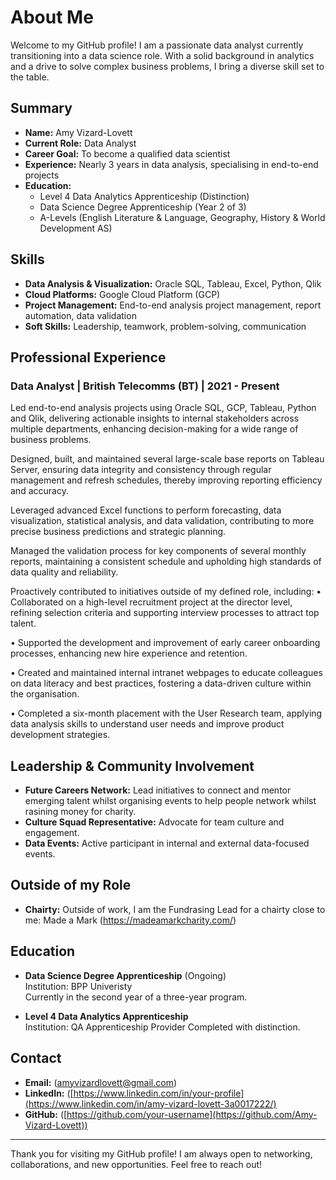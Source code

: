 # About Me

Welcome to my GitHub profile! I am a passionate data analyst currently transitioning into a data science role. With a solid background in analytics and a drive to solve complex business problems, I bring a diverse skill set to the table. 

## Summary

- **Name:** Amy Vizard-Lovett
- **Current Role:** Data Analyst
- **Career Goal:** To become a qualified data scientist
- **Experience:** Nearly 3 years in data analysis, specialising in end-to-end projects
- **Education:** 
  - Level 4 Data Analytics Apprenticeship (Distinction)
  - Data Science Degree Apprenticeship (Year 2 of 3)
  - A-Levels (English Literature & Language, Geography, History & World Development AS)

## Skills

- **Data Analysis & Visualization:** Oracle SQL, Tableau, Excel, Python, Qlik
- **Cloud Platforms:** Google Cloud Platform (GCP)
- **Project Management:** End-to-end analysis project management, report automation, data validation
- **Soft Skills:** Leadership, teamwork, problem-solving, communication

## Professional Experience

### Data Analyst | British Telecomms (BT) | 2021 - Present
Led end-to-end analysis projects using Oracle SQL, GCP, Tableau, Python and Qlik, delivering actionable insights to internal stakeholders across multiple departments, enhancing decision-making for a wide range of business problems.

Designed, built, and maintained several large-scale base reports on Tableau Server, ensuring data integrity and consistency through regular management and refresh schedules, thereby improving reporting efficiency and accuracy.

Leveraged advanced Excel functions to perform forecasting, data visualization, statistical analysis, and data validation, contributing to more precise business predictions and strategic planning.

Managed the validation process for key components of several monthly reports, maintaining a consistent schedule and upholding high standards of data quality and reliability.

Proactively contributed to initiatives outside of my defined role, including:
•	Collaborated on a high-level recruitment project at the director level, refining selection criteria and supporting interview processes to attract top talent.

•	Supported the development and improvement of early career onboarding processes, enhancing new hire experience and retention. 

•	Created and maintained internal intranet webpages to educate colleagues on data literacy and best practices, fostering a data-driven culture within the organisation.

•	Completed a six-month placement with the User Research team, applying data analysis skills to understand user needs and improve product development strategies. 


## Leadership & Community Involvement

- **Future Careers Network:** Lead initiatives to connect and mentor emerging talent whilst organising events to help people network whilst rasining money for charity.
- **Culture Squad Representative:** Advocate for team culture and engagement.
- **Data Events:** Active participant in internal and external data-focused events.

## Outside of my Role

- **Chairty:** Outside of work, I am the Fundrasing Lead for a chairty close to me: Made a Mark (https://madeamarkcharity.com/)


## Education

- **Data Science Degree Apprenticeship** (Ongoing)  
  Institution: BPP Univeristy  
  Currently in the second year of a three-year program.

- **Level 4 Data Analytics Apprenticeship**  
  Institution: QA Apprenticeship Provider
  Completed with distinction.

## Contact

- **Email:** (amyvizardlovett@gmail.com)
- **LinkedIn:** ([https://www.linkedin.com/in/your-profile](https://www.linkedin.com/in/amy-vizard-lovett-3a0017222/)
- **GitHub:** ([https://github.com/your-username](https://github.com/Amy-Vizard-Lovett))

---

Thank you for visiting my GitHub profile! I am always open to networking, collaborations, and new opportunities. Feel free to reach out!
